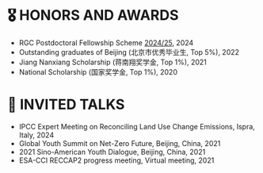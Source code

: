 # 🎖 HONORS AND AWARDS
- RGC Postdoctoral Fellowship Scheme [2024/25](https://www.ugc.edu.hk/eng/rgc/funding_opport/pdfs/index.html), 2024
- Outstanding graduates of Beijing (北京市优秀毕业生, Top 5%), 2022
- Jiang Nanxiang Scholarship (蒋南翔奖学金, Top 1%), 2021
- National Scholarship (国家奖学金, Top 1%), 2020

# 💬 INVITED TALKS
- IPCC Expert Meeting on Reconciling Land Use Change Emissions, Ispra, Italy, 2024
- Global Youth Summit on Net-Zero Future, Beijing, China, 2021
- 2021 Sino-American Youth Dialogue, Beijing, China, 2021
- ESA-CCI RECCAP2 progress meeting, Virtual meeting, 2021